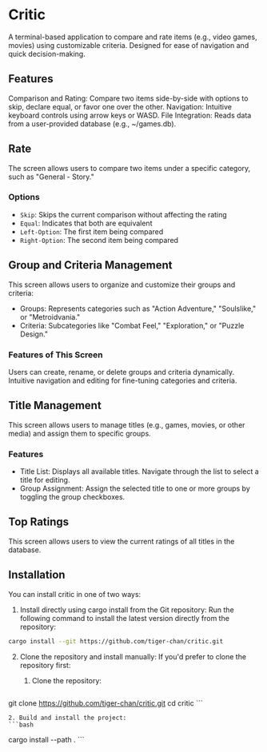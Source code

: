 # Critic
A terminal-based application to compare and rate items (e.g., video games,
movies) using customizable criteria. Designed for ease of navigation and
quick decision-making.

## Features
Comparison and Rating: Compare two items side-by-side with options to skip,
 declare equal, or favor one over the other.
Navigation: Intuitive keyboard controls using arrow keys or WASD.
File Integration: Reads data from a user-provided database (e.g., ~/games.db).

## Rate
The screen allows users to compare two items under a specific category,
such as "General - Story."

### Options

- `Skip`: Skips the current comparison without affecting the rating
- `Equal`: Indicates that both are equivalent
- `Left-Option`: The first item being compared
- `Right-Option`: The second item being compared

## Group and Criteria Management
This screen allows users to organize and customize their groups and criteria:

- Groups: Represents categories such as "Action Adventure," "Soulslike," or
"Metroidvania."
- Criteria: Subcategories like "Combat Feel," "Exploration," or "Puzzle Design."

### Features of This Screen
Users can create, rename, or delete groups and criteria dynamically.
Intuitive navigation and editing for fine-tuning categories and criteria.

## Title Management
This screen allows users to manage titles (e.g., games, movies, or other media)
and assign them to specific groups.

### Features
- Title List: Displays all available titles. Navigate through the list to select a title for editing.
- Group Assignment: Assign the selected title to one or more groups by toggling the group checkboxes.

## Top Ratings
This screen allows users to view the current ratings of all titles in the
database.

## Installation
You can install critic in one of two ways:

1. Install directly using cargo install from the Git repository:
Run the following command to install the latest version directly from the repository:

```bash
cargo install --git https://github.com/tiger-chan/critic.git
```

2. Clone the repository and install manually:
If you'd prefer to clone the repository first:

    1. Clone the repository:
    ```bash
git clone https://github.com/tiger-chan/critic.git
cd critic
    ```

    2. Build and install the project:
    ```bash
cargo install --path .
    ```
